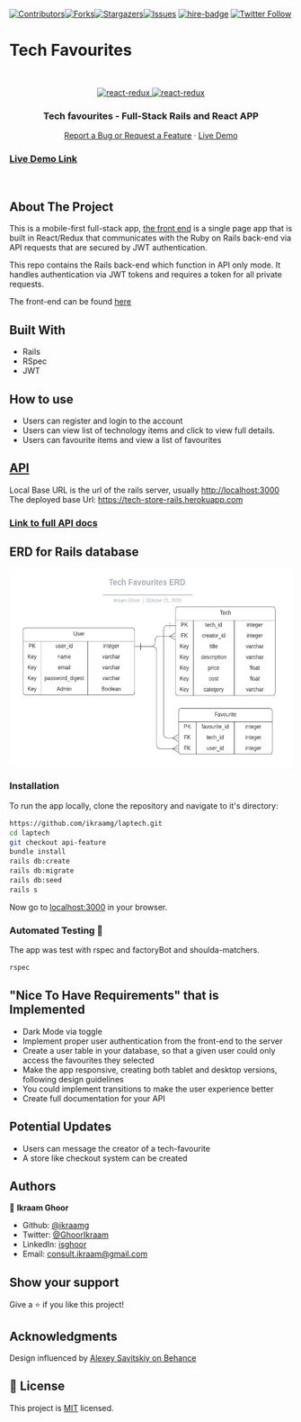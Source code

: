 [![Contributors][contributors-shield]][contributors-url][![Forks][forks-shield]][forks-url][![Stargazers][stars-shield]][stars-url][![Issues][issues-shield]][issues-url]
[![hire-badge](https://img.shields.io/badge/Consult%20/%20Hire%20Ikraam-Click%20to%20Contact-brightgreen)](mailto:consult.ikraam@gmail.com) [![Twitter Follow](https://img.shields.io/twitter/follow/GhoorIkraam?label=Follow%20Ikraam%20on%20Twitter&style=social)](https://twitter.com/GhoorIkraam)

# Tech Favourites
<!-- PROJECT LOGO -->

<br />
<p align="center">
  <a href="https://github.com/ikraamg/laptech.git">
    <p align="center"> <img src="https://user-images.githubusercontent.com/34813339/96689545-d0853880-1382-11eb-9371-9755f41a55b1.png" alt="react-redux" height="500">
    <img src="https://user-images.githubusercontent.com/34813339/96697115-d4698880-138b-11eb-944e-c004fff033f5.png" alt="react-redux" height="500"></p>
  </a>

  <h3 align="center">Tech favourites - Full-Stack Rails and React APP </h3>

  <p align="center">
    <a href="https://github.com/ikraamg/laptech/issues">Report a Bug or Request a Feature</a>
    ·
    <a href="https://tech-favourites.herokuapp.com/home">Live Demo</a>
  </p>
</p>

<!-- Live Link  -->

### [Live Demo Link](https://tech-favourites.herokuapp.com/home)

<br>
<!-- ABOUT THE PROJECT -->

## About The Project

This is a mobile-first full-stack app, [the front end](https://github.com/ikraamg/laptech) is a single page app that is built in React/Redux that communicates with the Ruby on Rails back-end via API requests that are secured by JWT authentication.

This repo contains the Rails back-end which function in API only mode. It handles authentication via JWT tokens and requires a token for all private requests.

The front-end can be found [here](https://github.com/ikraamg/techStore)

<!-- CONTROL'S -->
## Built With

- Rails
- RSpec
- JWT

## How to use

- Users can register and login to the account
- Users can view list of technology items and click to view full details.
- Users can favourite items and view a list of favourites

## [API](./doc/API.md)

Local Base URL is the url of the rails server, usually <http://localhost:3000>
The deployed base Url: <https://tech-store-rails.herokuapp.com>

### [Link to full API docs](./doc/API.md)

## ERD for Rails database

<p align="center">
  <a href="./doc/Techy.png"> <img src="./doc/Techy.png" alt="react-redux" height="350">
  </a>
</p>

### Installation

To run the app locally, clone the repository and navigate to it's directory:

```bash
https://github.com/ikraamg/laptech.git
cd laptech
git checkout api-feature
bundle install
rails db:create
rails db:migrate
rails db:seed
rails s
```

Now go to [localhost:3000](http://localhost:3000) in your browser.

### Automated Testing 🧪

The app was test with rspec and factoryBot and shoulda-matchers.

```bash
rspec
```

## "Nice To Have Requirements" that is Implemented

- Dark Mode via toggle
- Implement proper user authentication from the front-end to the server
- Create a user table in your database, so that a given user could only access the favourites they selected
- Make the app responsive, creating both tablet and desktop versions, following design guidelines
- You could implement transitions to make the user experience better
- Create full documentation for your API

## Potential Updates

- Users can message the creator of a tech-favourite
- A store like checkout system can be created

<!-- CONTACT -->

## Authors

👤 **Ikraam Ghoor**

- Github: [@ikraamg](https://github.com/ikraamg)
- Twitter: [@GhoorIkraam](https://twitter.com/GhoorIkraam)
- LinkedIn: [isghoor](https://linkedin.com/isghoor)
- Email: [consult.ikraam@gmail.com](mailto:consult.ikraam@gmail.com)

## Show your support

Give a ⭐️ if you like this project!

## Acknowledgments

Design influenced by [Alexey Savitskiy on Behance](https://www.behance.net/alexey_savitskiy)

<!-- MARKDOWN LINKS & IMAGES -->
<!-- https://www.markdownguide.org/basic-syntax/#reference-style-links -->

[contributors-shield]: https://img.shields.io/github/contributors/ikraamg/react-redux.svg?style=flat-square
[contributors-url]: https://github.com/ikraamg/laptech/graphs/contributors
[forks-shield]: https://img.shields.io/github/forks/ikraamg/react-redux.svg?style=flat-square
[forks-url]: https://github.com/ikraamg/laptech/network/members
[stars-shield]: https://img.shields.io/github/stars/ikraamg/react-redux.svg?style=flat-square
[stars-url]: https://github.com/ikraamg/laptech/stargazers
[issues-shield]: https://img.shields.io/github/issues/ikraamg/react-redux.svg?style=flat-square
[issues-url]: https://github.com/ikraamg/laptech/issues

## 📝 License

This project is [MIT](https://opensource.org/licenses/MIT) licensed.
